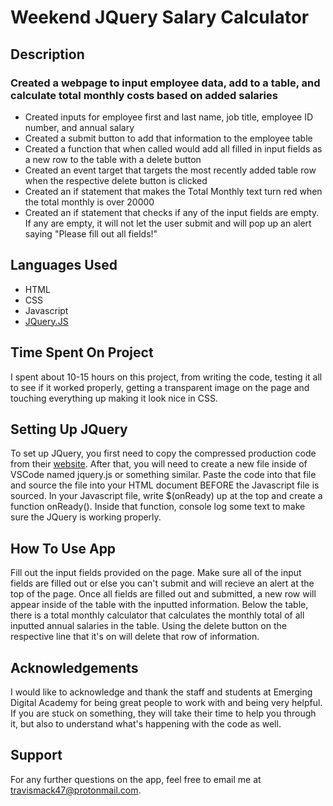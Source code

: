 # Weekend JQuery Salary Calculator


## Description
### Created a webpage to input employee data, add to a table, and calculate total monthly costs based on added salaries
- Created inputs for employee first and last name, job title, employee ID number, and annual salary
- Created a submit button to add that information to the employee table
- Created a function that when called would add all filled in input fields as a new row to the table with a delete button
- Created an event target that targets the most recently added table row when the respective delete button is clicked
- Created an if statement that makes the Total Monthly text turn red when the total monthly is over 20000
- Created an if statement that checks if any of the input fields are empty. If any are empty, it will not let the user submit and will pop up an alert saying "Please fill out all fields!"

## Languages Used
- HTML
- CSS
- Javascript
- [JQuery.JS](https://jquery.com/)

## Time Spent On Project
I spent about 10-15 hours on this project, from writing the code, testing it all to see if it worked properly, getting a transparent image on the page and touching everything up making it look nice in CSS.

## Setting Up JQuery
To set up JQuery, you first need to copy the compressed production code from their [website](https://code.jquery.com/jquery-3.6.4.min.js). After that, you will need to create a new file inside of VSCode named jquery.js or something similar. Paste the code into that file and source the file into your HTML document BEFORE the Javascript file is sourced. In your Javascript file, write $(onReady) up at the top and create a function onReady(). Inside that function, console log some text to make sure the JQuery is working properly.

## How To Use App
Fill out the input fields provided on the page. Make sure all of the input fields are filled out or else you can't submit and will recieve an alert at the top of the page. Once all fields are filled out and submitted, a new row will appear inside of the table with the inputted information. Below the table, there is a total monthly calculator that calculates the monthly total of all inputted annual salaries in the table. Using the delete button on the respective line that it's on will delete that row of information.

## Acknowledgements
I would like to acknowledge and thank the staff and students at Emerging Digital Academy for being great people to work with and being very helpful. If you are stuck on something, they will take their time to help you through it, but also to understand what's happening with the code as well. 

## Support
For any further questions on the app, feel free to email me at travismack47@protonmail.com.
